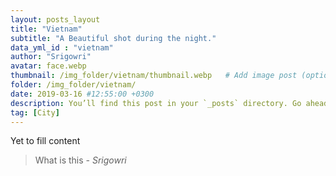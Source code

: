 ```yaml
---
layout: posts_layout
title: "Vietnam"
subtitle: "A Beautiful shot during the night."
data_yml_id : "vietnam"
author: "Srigowri"
avatar: face.webp
thumbnail: /img_folder/vietnam/thumbnail.webp   # Add image post (optional)
folder: /img_folder/vietnam/
date: 2019-03-16 #12:55:00 +0300
description: You’ll find this post in your `_posts` directory. Go ahead and edit it and re-build the site to see your changes. # Add post description (optional)
tag: [City]
---
```

Yet to fill content


> What is this <cite>- Srigowri</cite>


